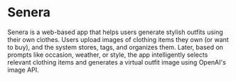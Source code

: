 # Senera


Senera is a web-based app that helps users generate stylish outfits using their own clothes. Users upload images of clothing items they own (or want to buy), and the system stores, tags, and organizes them. Later, based on prompts like occasion, weather, or style, the app intelligently selects relevant clothing items and generates a virtual outfit image using OpenAI's image API.

